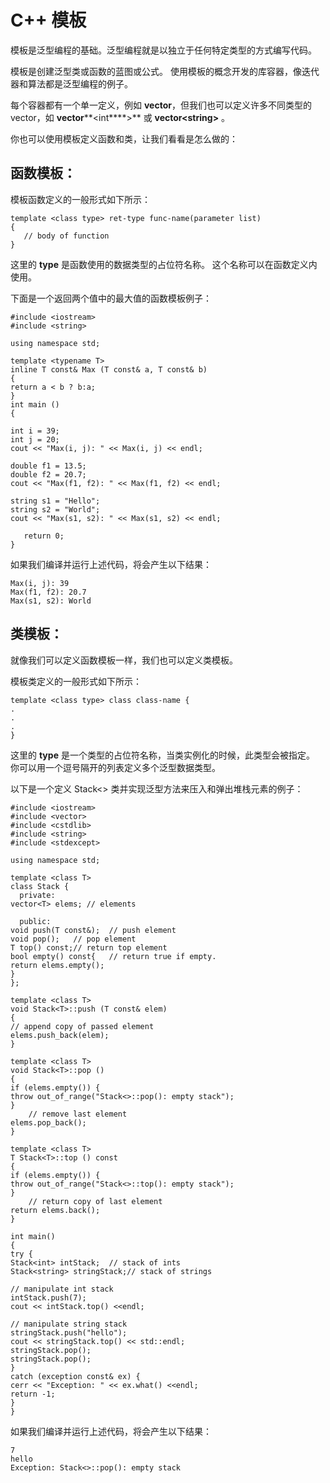 # C++ 模板 #

模板是泛型编程的基础。泛型编程就是以独立于任何特定类型的方式编写代码。

模板是创建泛型类或函数的蓝图或公式。
使用模板的概念开发的库容器，像迭代器和算法都是泛型编程的例子。

每个容器都有一个单一定义，例如 **vector**，但我们也可以定义许多不同类型的 vector，如 **vector****<int****>** 或 **vector<string>****<string****>** 。 

你也可以使用模板定义函数和类，让我们看看是怎么做的：

## 函数模板： ##

模板函数定义的一般形式如下所示：

    template <class type> ret-type func-name(parameter list)
    {
       // body of function
    }

这里的 **type** 是函数使用的数据类型的占位符名称。 这个名称可以在函数定义内使用。

下面是一个返回两个值中的最大值的函数模板例子：

    #include <iostream>
    #include <string>
    
    using namespace std;
    
    template <typename T>
    inline T const& Max (T const& a, T const& b) 
    { 
    return a < b ? b:a; 
    } 
    int main ()
    {
     
    int i = 39;
    int j = 20;
    cout << "Max(i, j): " << Max(i, j) << endl; 
    
    double f1 = 13.5; 
    double f2 = 20.7; 
    cout << "Max(f1, f2): " << Max(f1, f2) << endl; 
    
    string s1 = "Hello"; 
    string s2 = "World"; 
    cout << "Max(s1, s2): " << Max(s1, s2) << endl; 
    
       return 0;
    }


如果我们编译并运行上述代码，将会产生以下结果：
    
    Max(i, j): 39
    Max(f1, f2): 20.7
    Max(s1, s2): World

## 类模板： ##

就像我们可以定义函数模板一样，我们也可以定义类模板。

模板类定义的一般形式如下所示：
    
    template <class type> class class-name {
    .
    .
    .
    }


这里的 **type** 是一个类型的占位符名称，当类实例化的时候，此类型会被指定。
你可以用一个逗号隔开的列表定义多个泛型数据类型。

以下是一个定义 Stack<> 类并实现泛型方法来压入和弹出堆栈元素的例子：

    #include <iostream>
    #include <vector>
    #include <cstdlib>
    #include <string>
    #include <stdexcept>
    
    using namespace std;
    
    template <class T>
    class Stack { 
      private: 
    vector<T> elems; // elements 
    
      public: 
    void push(T const&);  // push element 
    void pop();   // pop element 
    T top() const;// return top element 
    bool empty() const{   // return true if empty.
    return elems.empty(); 
    } 
    }; 
    
    template <class T>
    void Stack<T>::push (T const& elem) 
    { 
    // append copy of passed element 
    elems.push_back(elem);
    } 
    
    template <class T>
    void Stack<T>::pop () 
    { 
    if (elems.empty()) { 
    throw out_of_range("Stack<>::pop(): empty stack"); 
    }
    	// remove last element 
    elems.pop_back(); 
    } 
    
    template <class T>
    T Stack<T>::top () const 
    { 
    if (elems.empty()) { 
    throw out_of_range("Stack<>::top(): empty stack"); 
    }
    	// return copy of last element 
    return elems.back();  
    } 
    
    int main() 
    { 
    try { 
    Stack<int> intStack;  // stack of ints 
    Stack<string> stringStack;// stack of strings 
    
    // manipulate int stack 
    intStack.push(7); 
    cout << intStack.top() <<endl; 
    
    // manipulate string stack 
    stringStack.push("hello"); 
    cout << stringStack.top() << std::endl; 
    stringStack.pop(); 
    stringStack.pop(); 
    } 
    catch (exception const& ex) { 
    cerr << "Exception: " << ex.what() <<endl; 
    return -1;
    } 
    }

如果我们编译并运行上述代码，将会产生以下结果：

    7
    hello
    Exception: Stack<>::pop(): empty stack